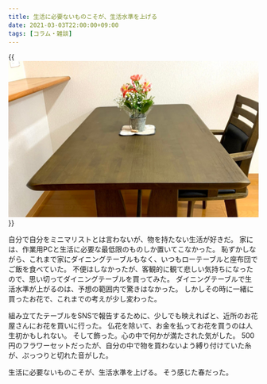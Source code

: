 ```yaml
---
title: 生活に必要ないものこそが、生活水準を上げる
date: 2021-03-03T22:00:00+09:00
tags: [コラム・雑談]
---
```


{{<img src="./table.jpeg" alt="購入したテーブルとお花">}}

自分で自分をミニマリストとは言わないが、物を持たない生活が好きだ。
家には、作業用PCと生活に必要な最低限のものしか置いてこなかった。
恥ずかしながら、これまで家にダイニングテーブルもなく、いつもローテーブルと座布団でご飯を食べていた。
不便はしなかったが、客観的に観て悲しい気持ちになったので、思い切ってダイニングテーブルを買ってみた。
ダイニングテーブルで生活水準が上がるのは、予想の範囲内で驚きはなかった。
しかしその時に一緒に買ったお花で、これまでの考えが少し変わった。

組み立てたテーブルをSNSで報告するために、少しでも映えればと、近所のお花屋さんにお花を買いに行った。
仏花を除いて、お金を払ってお花を買うのは人生初かもしれない。
そして飾った。心の中で何かが満たされた気がした。
500円のフラワーセットだったが、自分の中で物を買わないよう縛り付けていた糸が、ぷっつりと切れた音がした。


生活に必要ないものこそが、生活水準を上げる。
そう感じた春だった。
